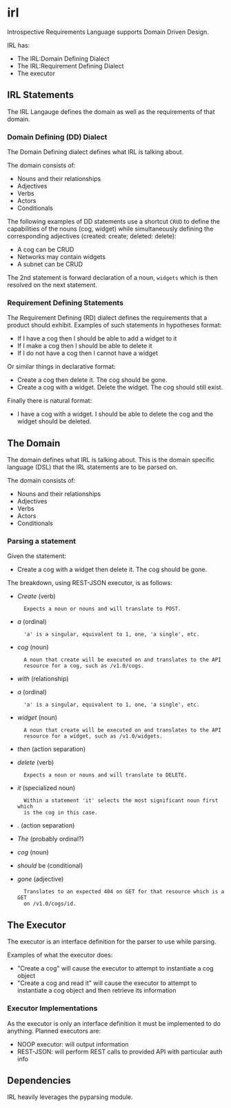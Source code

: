# irl #

Introspective Requirements Language supports Domain Driven Design.

IRL has:

* The IRL:Domain Defining Dialect
* The IRL:Requirement Defining Dialect
* The executor

## IRL Statements ##

The IRL Langauge defines the domain as well as the requirements of that domain.

### Domain Defining (DD) Dialect ###

The Domain Defining dialect defines what IRL is talking about.

The domain consists of:

* Nouns and their relationships
* Adjectives
* Verbs
* Actors
* Conditionals

The following examples of DD statements use a shortcut `CRUD` to define the
capabilities of the nouns (cog, widget) while simultaneously defining the
corresponding adjectives (created: create; deleted: delete):

* A cog can be CRUD
* Networks may contain widgets
* A subnet can be CRUD

The 2nd statement is forward declaration of a noun, `widgets` which is then
resolved on the next statement.

### Requirement Defining Statements ###

The Requirement Defining (RD) dialect defines the requirements that a product
should exhibit. Examples of such statements in hypotheses format:

* If I have a cog then I should be able to add a widget to it
* If I make a cog then I should be able to delete it
* If I do not have a cog then I cannot have a widget

Or similar things in declarative format:

* Create a cog then delete it. The cog should be gone.
* Create a cog with a widget. Delete the widget. The cog should still exist.

Finally there is natural format:

* I have a cog with a widget. I should be able to delete the cog and the widget
  should be deleted.

## The Domain ##

The domain defines what IRL is talking about. This is the domain specific 
language (DSL) that the IRL statements are to be parsed on.

The domain consists of:

* Nouns and their relationships
* Adjectives
* Verbs
* Actors
* Conditionals

### Parsing a statement ###

Given the statement:

* Create a cog with a widget then delete it. The cog should be gone.

The breakdown, using REST-JSON executor, is as follows:

* *Create* (verb)
  
        Expects a noun or nouns and will translate to POST.

* *a* (ordinal)
  
        'a' is a singular, equivalent to 1, one, 'a single', etc.

* *cog* (noun)

        A noun that create will be executed on and translates to the API
        resource for a cog, such as /v1.0/cogs.

* *with* (relationship)
* *a* (ordinal)
  
        'a' is a singular, equivalent to 1, one, 'a single', etc.

* *widget* (noun)

        A noun that create will be executed on and translates to the API
        resource for a widget, such as /v1.0/widgets.

* *then* (action separation)
* *delete* (verb)
  
        Expects a noun or nouns and will translate to DELETE.

* *it* (specialized noun)
  
        Within a statement 'it' selects the most significant noun first which
        is the cog in this case.

* *.* (action separation)
* *The* (probably ordinal?)
* *cog* (noun)
* *should* be (conditional)
* *gone* (adjective)
  
        Translates to an expected 404 on GET for that resource which is a GET
        on /v1.0/cogs/id.

## The Executor ##

The executor is an interface definition for the parser to use while parsing.

Examples of what the executor does:

* "Create a cog" will cause the executor to attempt to instantiate a cog
  object
* "Create a cog and read it" will cause the executor to attempt to instantiate
  a cog object and then retrieve its information

### Executor Implementations ###

As the executor is only an interface definition it must be implemented to do
anything. Planned executors are:

* NOOP executor: will output information
* REST-JSON: will perform REST calls to provided API with particular auth info

## Dependencies ##

IRL heavily leverages the pyparsing module.
